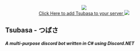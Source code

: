 <!-- Shield URLs -->
<p align="center"
    <a href="https://github.com/discord-net/Discord.Net" alt="Discord.NET">
        <img src="https://img.shields.io/badge/Discord.NET-2.2.0-green?style=for-the-badge&logo=discord" /></a><br>
    <a href="https://discord.com/api/oauth2/authorize?client_id=753764233484828703&permissions=0&scope=bot">
    Click Here to add Tsubasa to your server
    </a>
    <a href="" alt="Tsubasa">
        <a><img src="https://user-images.githubusercontent.com/29633071/92825674-d2300980-f39d-11ea-8447-ca4c6b920843.png" /></a>
                
</p>

## Tsubasa - つばさ
##### A multi-purpose discord bot written in C# using Discord.NET
